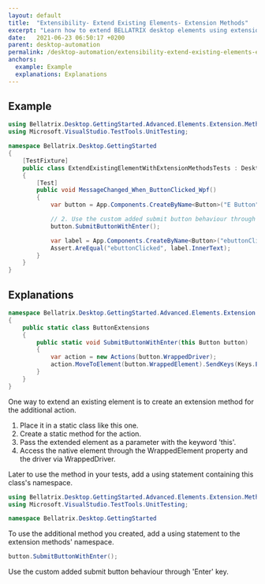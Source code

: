 ```yaml
---
layout: default
title:  "Extensibility- Extend Existing Elements- Extension Methods"
excerpt: "Learn how to extend BELLATRIX desktop elements using extension methods."
date:   2021-06-23 06:50:17 +0200
parent: desktop-automation
permalink: /desktop-automation/extensibility-extend-existing-elements-extension-methods/
anchors:
  example: Example
  explanations: Explanations
---
```

Example
-------
```csharp
using Bellatrix.Desktop.GettingStarted.Advanced.Elements.Extension.Methods;
using Microsoft.VisualStudio.TestTools.UnitTesting;

namespace Bellatrix.Desktop.GettingStarted
{
    [TestFixture]
    public class ExtendExistingElementWithExtensionMethodsTests : DesktopTest
    {
        [Test]
        public void MessageChanged_When_ButtonClicked_Wpf()
        {
            var button = App.Components.CreateByName<Button>("E Button");

            // 2. Use the custom added submit button behaviour through 'Enter' key.
            button.SubmitButtonWithEnter();

            var label = App.Components.CreateByName<Button>("ebuttonClicked");
            Assert.AreEqual("ebuttonClicked", label.InnerText);
        }
    }
}
```

Explanations
------------
```csharp
namespace Bellatrix.Desktop.GettingStarted.Advanced.Elements.Extension.Methods
{
    public static class ButtonExtensions
    {
        public static void SubmitButtonWithEnter(this Button button)
        {
            var action = new Actions(button.WrappedDriver);
            action.MoveToElement(button.WrappedElement).SendKeys(Keys.Enter).Perform();
        }
    }
}
```
One way to extend an existing element is to create an extension method for the additional action.
1. Place it in a static class like this one.
2. Create a static method for the action.
3. Pass the extended element as a parameter with the keyword 'this'.
4. Access the native element through the WrappedElement property and the driver via WrappedDriver.

Later to use the method in your tests, add a using statement containing this class's namespace.
```csharp
using Bellatrix.Desktop.GettingStarted.Advanced.Elements.Extension.Methods;
using Microsoft.VisualStudio.TestTools.UnitTesting;

namespace Bellatrix.Desktop.GettingStarted
```
To use the additional method you created, add a using statement to the extension methods' namespace.
```csharp
button.SubmitButtonWithEnter();
```
Use the custom added submit button behaviour through 'Enter' key.